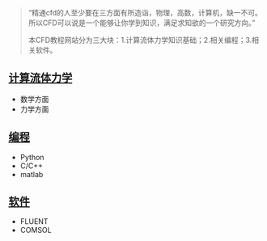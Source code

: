 
>“精通cfd的人至少要在三方面有所造诣，物理，高数，计算机，缺一不可。所以CFD可以说是一个能够让你学到知识，满足求知欲的一个研究方向。”
>
> 本CFD教程网站分为三大块：1.计算流体力学知识基础；2.相关编程；3.相关软件。

## [计算流体力学](/导航navigation/计算流体力学CFD)
- 数学方面
- 力学方面

## [编程](/导航navigation/编程programing)
- Python
- C/C++
- matlab

## [软件](/导航navigation/软件software)
- FLUENT
- COMSOL